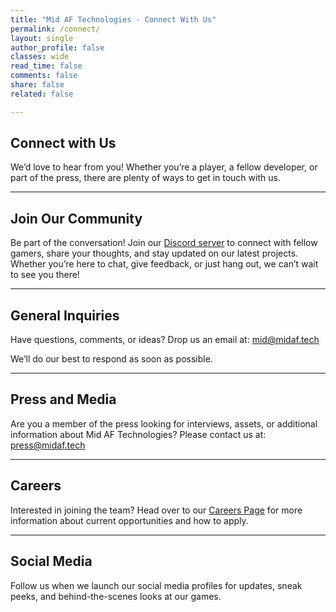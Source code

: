 ```yaml
---
title: "Mid AF Technologies - Connect With Us"
permalink: /connect/
layout: single
author_profile: false
classes: wide
read_time: false
comments: false
share: false
related: false

---
```


## Connect with Us  

We’d love to hear from you! Whether you’re a player, a fellow developer, or part of the press, there are plenty of ways to get in touch with us. 

---

## Join Our Community  
Be part of the conversation! Join our [Discord server](https://discord.gg/DrayXH4vAQ) to connect with fellow gamers, share your thoughts, and stay updated on our latest projects. Whether you’re here to chat, give feedback, or just hang out, we can’t wait to see you there!  

---

## General Inquiries  
Have questions, comments, or ideas? Drop us an email at: [mid@midaf.tech](mailto:mid@midaf.tech)

We’ll do our best to respond as soon as possible.  

---

## Press and Media  
Are you a member of the press looking for interviews, assets, or additional information about Mid AF Technologies? Please contact us at: [press@midaf.tech](mailto:press@midaf.tech)

---

## Careers  
Interested in joining the team? Head over to our [Careers Page](https://midaf.tech/careers/) for more information about current opportunities and how to apply.  

---

## Social Media  
Follow us when we launch our social media profiles for updates, sneak peeks, and behind-the-scenes looks at our games.
